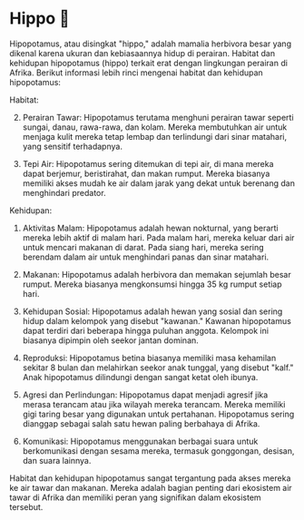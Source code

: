 # Hippo 🦛

Hipopotamus, atau disingkat "hippo," adalah mamalia herbivora besar yang dikenal karena ukuran dan kebiasaannya hidup di perairan. Habitat dan kehidupan hipopotamus (hippo) terkait erat dengan lingkungan perairan di Afrika. Berikut informasi lebih rinci mengenai habitat dan kehidupan hipopotamus:

Habitat:

2. Perairan Tawar: Hipopotamus terutama menghuni perairan tawar seperti sungai, danau, rawa-rawa, dan kolam. Mereka membutuhkan air untuk menjaga kulit mereka tetap lembap dan terlindungi dari sinar matahari, yang sensitif terhadapnya.

2. Tepi Air: Hipopotamus sering ditemukan di tepi air, di mana mereka dapat berjemur, beristirahat, dan makan rumput. Mereka biasanya memiliki akses mudah ke air dalam jarak yang dekat untuk berenang dan menghindari predator.

Kehidupan:

1. Aktivitas Malam: Hipopotamus adalah hewan nokturnal, yang berarti mereka lebih aktif di malam hari. Pada malam hari, mereka keluar dari air untuk mencari makanan di darat. Pada siang hari, mereka sering berendam dalam air untuk menghindari panas dan sinar matahari.

2. Makanan: Hipopotamus adalah herbivora dan memakan sejumlah besar rumput. Mereka biasanya mengkonsumsi hingga 35 kg rumput setiap hari.

3. Kehidupan Sosial: Hipopotamus adalah hewan yang sosial dan sering hidup dalam kelompok yang disebut "kawanan." Kawanan hipopotamus dapat terdiri dari beberapa hingga puluhan anggota. Kelompok ini biasanya dipimpin oleh seekor jantan dominan.

4. Reproduksi: Hipopotamus betina biasanya memiliki masa kehamilan sekitar 8 bulan dan melahirkan seekor anak tunggal, yang disebut "kalf." Anak hipopotamus dilindungi dengan sangat ketat oleh ibunya.

5. Agresi dan Perlindungan: Hipopotamus dapat menjadi agresif jika merasa terancam atau jika wilayah mereka terancam. Mereka memiliki gigi taring besar yang digunakan untuk pertahanan. Hipopotamus sering dianggap sebagai salah satu hewan paling berbahaya di Afrika.

6. Komunikasi: Hipopotamus menggunakan berbagai suara untuk berkomunikasi dengan sesama mereka, termasuk gonggongan, desisan, dan suara lainnya.

Habitat dan kehidupan hipopotamus sangat tergantung pada akses mereka ke air tawar dan makanan. Mereka adalah bagian penting dari ekosistem air tawar di Afrika dan memiliki peran yang signifikan dalam ekosistem tersebut.